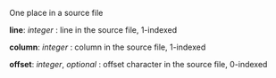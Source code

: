 One place in a source file

__line__: _integer_
: line in the source file, 1-indexed

__column__: _integer_
: column in the source file, 1-indexed

__offset__: _integer_, _optional_
: offset character in the source file, 0-indexed


